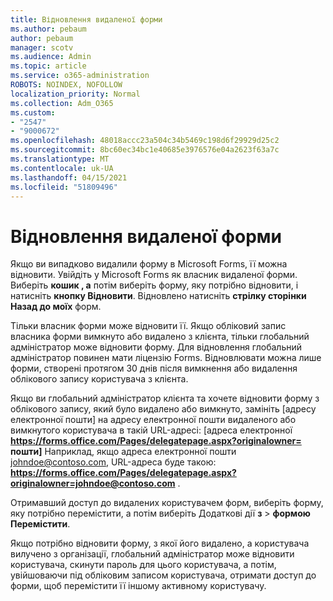 ```yaml
---
title: Відновлення видаленої форми
ms.author: pebaum
author: pebaum
manager: scotv
ms.audience: Admin
ms.topic: article
ms.service: o365-administration
ROBOTS: NOINDEX, NOFOLLOW
localization_priority: Normal
ms.collection: Adm_O365
ms.custom:
- "2547"
- "9000672"
ms.openlocfilehash: 48018accc23a504c34b5469c198d6f29929d25c2
ms.sourcegitcommit: 8bc60ec34bc1e40685e3976576e04a2623f63a7c
ms.translationtype: MT
ms.contentlocale: uk-UA
ms.lasthandoff: 04/15/2021
ms.locfileid: "51809496"
---
```

# <a name="restore-a-deleted-form"></a>Відновлення видаленої форми

Якщо ви випадково видалили форму в Microsoft Forms, її можна відновити. Увійдіть у Microsoft Forms як власник видаленої форми. Виберіть **кошик , а** потім виберіть форму, яку потрібно відновити, і натисніть **кнопку Відновити**. Відновлено натисніть **стрілку сторінки Назад до моїх** форм.

Тільки власник форми може відновити її. Якщо обліковий запис власника форми вимкнуто або видалено з клієнта, тільки глобальний адміністратор може відновити форму. Для відновлення глобальний адміністратор повинен мати ліцензію Forms. Відновлювати можна лише форми, створені протягом 30 днів після вимкнення або видалення облікового запису користувача з клієнта.

Якщо ви глобальний адміністратор клієнта та хочете відновити форму з облікового запису, який було видалено або вимкнуто, замініть [адресу електронної пошти] на адресу електронної пошти видаленого або вимкнутого користувача в такій URL-адресі: [адреса електронної **https://forms.office.com/Pages/delegatepage.aspx?originalowner= пошти]** Наприклад, якщо адреса електронної пошти johndoe@contoso.com, URL-адреса буде такою: **https://forms.office.com/Pages/delegatepage.aspx?originalowner=johndoe@contoso.com** . 

Отримавший доступ до видалених користувачем форм, виберіть форму, яку потрібно перемістити, а потім виберіть Додаткові дії **з**  >  **формою Перемістити**.

Якщо потрібно відновити форму, з якої його видалено, а користувача вилучено з організації, глобальний адміністратор може відновити користувача, скинути пароль для цього користувача, а потім, увійшоваючи під обліковим записом користувача, отримати доступ до форми, щоб перемістити її іншому активному користувачу. 